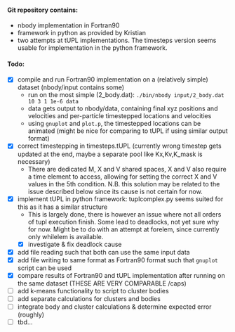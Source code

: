 #### Git repository contains:
- nbody implementation in Fortran90
- framework in python as provided by Kristian
- two attempts at tUPL implementations. The timesteps version seems usable for implementation in the python framework.

#### Todo:
- [x] compile and run Fortran90 implementation on a (relatively simple) dataset (nbody/input contains some)
    - run on the most simple (2_body.dat): `./bin/nbody input/2_body.dat 10 3 1 1e-6 data`
    - data gets output to nbody/data, containing final xyz positions and velocities and per-particle timestepped locations and velocities
    - using `gnuplot` and `plot.p`, the timestepped locations can be animated (might be nice for comparing to tUPL if using similar output format)
- [x] correct timestepping in timesteps.tUPL (currently wrong timestep gets updated at the end, maybe a separate pool like Kx,Kv,K_mask is necessary)
    - There are dedicated M, X and V shared spaces, X and V also require a time element to access, allowing for setting the correct X and V values in the 5th condition. N.B. this solution may be related to the issue described below since its cause is not certain for now.
- [x] implement tUPL in python framework: tuplcomplex.py seems suited for this as it has a similar structure
    - This is largely done, there is however an issue where not all orders of tupl execution finish. Some lead to deadlocks, not yet sure why for now. Might be to do with an attempt at forelem, since currently only whilelem is available.
    - [x] investigate & fix deadlock cause
- [x] add file reading such that both can use the same input data
- [x] add file writing to same format as Fortran90 format such that `gnuplot` script can be used
- [x] compare results of Fortran90 and tUPL implementation after running on the same dataset (THESE ARE VERY COMPARABLE /caps)
- [ ] add k-means functionality to script to cluster bodies
- [ ] add separate calculations for clusters and bodies
- [ ] integrate body and cluster calculations & determine expected error (roughly)
- [ ] tbd...
